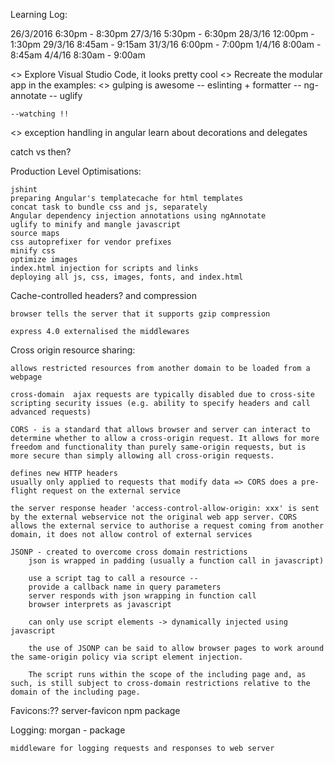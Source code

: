 Learning Log:

26/3/2016   6:30pm - 8:30pm
27/3/16     5:30pm - 6:30pm
28/3/16     12:00pm - 1:30pm
29/3/16     8:45am - 9:15am
31/3/16     6:00pm - 7:00pm
1/4/16      8:00am - 8:45am
4/4/16      8:30am - 9:00am


<> Explore Visual Studio Code, it looks pretty cool
<> Recreate the modular app in the examples:
<> gulping is awesome
    -- eslinting + formatter
    -- ng-annotate
    -- uglify

    --watching !!

<> exception handling in angular 
learn about decorations and delegates

catch vs then? 



Production Level Optimisations:

    jshint
    preparing Angular's templatecache for html templates
    concat task to bundle css and js, separately
    Angular dependency injection annotations using ngAnnotate
    uglify to minify and mangle javascript
    source maps
    css autoprefixer for vendor prefixes
    minify css
    optimize images
    index.html injection for scripts and links
    deploying all js, css, images, fonts, and index.html



Cache-controlled headers? and compression

    browser tells the server that it supports gzip compression 

    express 4.0 externalised the middlewares

Cross origin resource sharing:

    allows restricted resources from another domain to be loaded from a webpage

    cross-domain  ajax requests are typically disabled due to cross-site scripting security issues (e.g. ability to specify headers and call advanced requests)

    CORS - is a standard that allows browser and server can interact to determine whether to allow a cross-origin request. It allows for more freedom and functionality than purely same-origin requests, but is more secure than simply allowing all cross-origin requests.

    defines new HTTP headers
    usually only applied to requests that modify data => CORS does a pre-flight request on the external service

    the server response header 'access-control-allow-origin: xxx' is sent by the external webservice not the original web app server. CORS allows the external service to authorise a request coming from another domain, it does not allow control of external services

    JSONP - created to overcome cross domain restrictions
        json is wrapped in padding (usually a function call in javascript)

        use a script tag to call a resource --
        provide a callback name in query parameters
        server responds with json wrapping in function call
        browser interprets as javascript

        can only use script elements -> dynamically injected using javascript

        the use of JSONP can be said to allow browser pages to work around the same-origin policy via script element injection.

        The script runs within the scope of the including page and, as such, is still subject to cross-domain restrictions relative to the domain of the including page.

Favicons:??
    server-favicon npm package

Logging:
    morgan - package

    middleware for logging requests and responses to web server